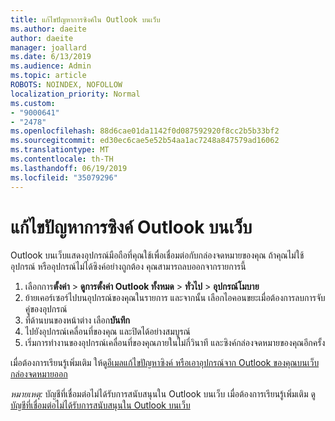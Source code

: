 ```yaml
---
title: แก้ไขปัญหาการซิงค์ใน Outlook บนเว็บ
ms.author: daeite
author: daeite
manager: joallard
ms.date: 6/13/2019
ms.audience: Admin
ms.topic: article
ROBOTS: NOINDEX, NOFOLLOW
localization_priority: Normal
ms.custom:
- "9000641"
- "2478"
ms.openlocfilehash: 88d6cae01da1142f0d087592920f8cc2b5b33bf2
ms.sourcegitcommit: ed30ec6cae5e52b54aa1ac7248a847579ad16062
ms.translationtype: MT
ms.contentlocale: th-TH
ms.lasthandoff: 06/19/2019
ms.locfileid: "35079296"
---
```

# <a name="fix-outlook-on-the-web-sync-issues"></a>แก้ไขปัญหาการซิงค์ Outlook บนเว็บ

Outlook บนเว็บแสดงอุปกรณ์มือถือที่คุณใช้เพื่อเชื่อมต่อกับกล่องจดหมายของคุณ ถ้าคุณไม่ใช้อุปกรณ์ หรืออุปกรณ์ไม่ได้ซิงค์อย่างถูกต้อง คุณสามารถลบออกจากรายการนี้

1. เลือกการ**ตั้งค่า** > **ดูการตั้งค่า Outlook ทั้งหมด** > **ทั่วไป** > **อุปกรณ์โมบาย**
1. ย้ายเคอร์เซอร์ไปบนอุปกรณ์ของคุณในรายการ และจากนั้น เลือกไอคอนขยะเมื่อต้องการลบการจับคู่ของอุปกรณ์
1. ที่ด้านบนของหน้าต่าง เลือก**บันทึก**
1. ไปยังอุปกรณ์เคลื่อนที่ของคุณ และปิดได้อย่างสมบูรณ์
1. เริ่มการทำงานของอุปกรณ์เคลื่อนที่ของคุณภายในไม่กี่วินาที และซิงค์กล่องจดหมายของคุณอีกครั้ง

เมื่อต้องการเรียนรู้เพิ่มเติม ให้ดู[อีเมลแก้ไขปัญหาซิงค์ หรือเอาอุปกรณ์จาก Outlook ของคุณบนเว็บกล่องจดหมายออก](https://support.office.com/article/775ed31c-05bd-4ee4-b1b3-33fad7b5b992)

*หมายเหตุ:* บัญชีที่เชื่อมต่อไม่ได้รับการสนับสนุนใน Outlook บนเว็บ เมื่อต้องการเรียนรู้เพิ่มเติม ดู[บัญชีที่เชื่อมต่อไม่ได้รับการสนับสนุนใน Outlook บนเว็บ](https://support.office.com/article/5cc526bf-e928-4a99-8b9f-5e089df7d887)